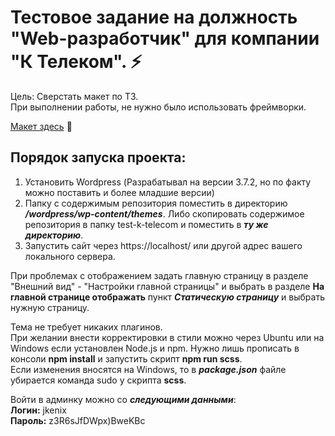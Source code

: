 # Тестовое задание на должность "Web-разработчик" для компании "К Телеком". ⚡   

Цель: Сверстать макет по ТЗ.   
При выполнении работы, не нужно было использовать фреймворки.   

[Макет здесь](https://www.figma.com/design/ni5ykh6MK97LUB7lHytfYb/%D0%9A-%D0%A2%D0%B5%D0%BB%D0%B5%D0%BA%D0%BE%D0%BC-(%D1%82%D0%B5%D1%81%D1%82%D0%BE%D0%B2%D0%BE%D0%B5-%D0%B7%D0%B0%D0%B4%D0%B0%D0%BD%D0%B8%D0%B5)-(Copy)?node-id=0-1&t=4Njs08brQC1kXv7a-0)   🔗

## Порядок запуска проекта:   
1. Установить Wordpress (Разрабатывал на версии 3.7.2, но по факту можно поставить и более младшие версии)   
2. Папку с содержимым репозитория поместить в директорию ***/wordpress/wp-content/themes***. Либо скопировать содержимое репозитория в папку test-k-telecom и поместить в ***ту же директорию***.   
3. Запустить сайт через https://localhost/ или другой адрес вашего локального сервера.   

При проблемах с отображением задать главную страницу в разделе "Внешний вид" - "Настройки главной страницы" и выбрать в разделе **На главной странице отображать** пункт ***Статическую страницу*** и выбрать нужную страницу.   

Тема не требует никаких плагинов.   
При желании внести корректировки в стили можно через Ubuntu или на Windows если установлен Node.js и npm. Нужно лишь прописать в консоли **npm install** и запустить скрипт **npm run scss**.   
Если изменения вносятся на Windows, то в ***package.json*** файле убирается команда sudo у скрипта **scss**.   

Войти в админку можно со ***следующими данными***:   
**Логин:** jkenix   
**Пароль:** z3R6sJfDWpx)BweKBc  